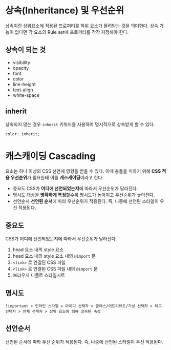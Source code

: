 # 상속(Inheritance) 및 우선순위

상속이란 상위요소에 적용된 프로퍼티를 하위 요소가 물려받는 것을 의미한다. 상속 기능이 없다면 각 요소의 Rule set에 프로퍼티를 각각 지정해야 한다.

## 상속이 되는 것

- visibility
- opacity
- font
- color
- line-height
- text-align
- white-space

## inherit

상속되지 않는 경우 `inherit` 키워드를 사용하여 명시적으로 상속받게 할 수 있다.

```css
color: inherit;
```

# 캐스캐이딩 Cascading

요소는 하나 이상의 CSS 선언에 영향을 받을 수 있다. 이때 충돌을 피하기 위해 **CSS 적용 우선순위**가 필요한테 이를 **캐스캐이딩**이라고 한다.

- 중요도
  CSS가 **어디에 선언되었는지**에 따라서 우선순위가 달라진다.
- 명시도
  대상을 **명확하게 특정**할수록 명시도가 높아지고 우선순위가 높아진다.
- 선언순서
  **선언된 순서**에 따라 우선순위가 적용된다. 즉, 나중에 선언된 스타일이 우선 적용된다.

## 중요도

CSS가 어디에 선언되었는지에 따라서 우선순위가 달라진다.

1. head 요소 내의 style 요소
2. head 요소 내의 style 요소 내의 `@import` 문
3. `<link>` 로 연결된 CSS 파일
4. `<link>` 로 연결된 CSS 파일 내의 `@import` 문
5. 브라우저 디폴트 스타일시트

## 명시도

```
!important > 인라인 스타일 > 아이디 선택자 > 클래스/어트리뷰트/가상 선택자 > 태그 선택자 > 전체 선택자 > 상위 요소에 의해 상속된 속성
```

## 선언순서

선언된 순서에 따라 우선 순위가 적용된다. 즉, 나중에 선언된 스타일이 우선 적용된다.
